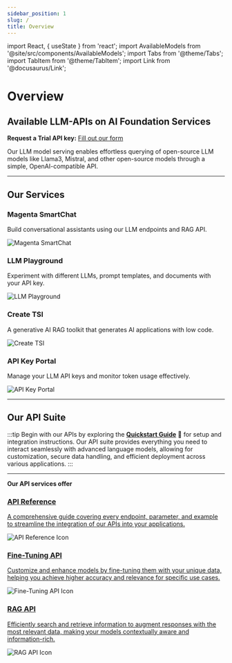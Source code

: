 ```yaml
---
sidebar_position: 1
slug: /
title: Overview
---
```


import React, { useState } from 'react';
import AvailableModels from '@site/src/components/AvailableModels';
import Tabs from '@theme/Tabs';
import TabItem from '@theme/TabItem';
import Link from '@docusaurus/Link';

# Overview

## Available LLM-APIs on AI Foundation Services

**Request a Trial API key:** [Fill out our form](https://docs.google.com/forms/d/e/1FAIpQLSdBDhCijYUIUeyJVTLzCy0rm55XgD2nG5supwtGRHXVfaX-fw/viewform)

Our LLM model serving enables effortless querying of open-source LLM models like Llama3, Mistral, and other open-source models through a simple, OpenAI-compatible API.

<AvailableModels />

---

## Our Services

<div style={{ display: 'flex', flexWrap: 'wrap', gap: '16px' }}>

  <div style={{ flex: '1 1 45%', position: 'relative', borderRadius: '8px', padding: '16px', backgroundColor: '#E6EAF0', color: '#333', textAlign: 'center', height: '200px', overflow: 'hidden' }}>
    <Link to="./introduction#magenta-smartchat" style={{ textDecoration: 'none', color: 'inherit', position: 'relative', zIndex: 1 }}>
      <h3>Magenta SmartChat</h3>
      <p>Build conversational assistants using our LLM endpoints and RAG API.</p>
    </Link>
    <img src="/img/smart-chat.png" alt="Magenta SmartChat" style={{ position: 'absolute', bottom: '10px', right: '10px', width: '120px', height: '120px', objectFit: 'cover', opacity: '0.3', transform: 'scale(1.2)', zIndex: 0 }} />
  </div>

  <div style={{ flex: '1 1 45%', position: 'relative', borderRadius: '8px', padding: '16px', backgroundColor: '#D8E2F1', color: '#333', textAlign: 'center', height: '200px', overflow: 'hidden' }}>
    <Link to="./introduction#llm-playground" style={{ textDecoration: 'none', color: 'inherit', position: 'relative', zIndex: 1 }}>
      <h3>LLM Playground</h3>
      <p>Experiment with different LLMs, prompt templates, and documents with your API key.</p>
    </Link>
    <img src="/img/playground.png" alt="LLM Playground" style={{ position: 'absolute', bottom: '10px', right: '10px', width: '120px', height: '120px', objectFit: 'cover', opacity: '0.3', transform: 'scale(1.2)', zIndex: 0 }} />
  </div>

  <div style={{ flex: '1 1 45%', position: 'relative', borderRadius: '8px', padding: '16px', backgroundColor: '#EFE7DD', color: '#333', textAlign: 'center', height: '200px', overflow: 'hidden' }}>
    <Link to="./introduction#create-tsi" style={{ textDecoration: 'none', color: 'inherit', position: 'relative', zIndex: 1 }}>
      <h3>Create TSI</h3>
      <p>A generative AI RAG toolkit that generates AI applications with low code.</p>
    </Link>
    <img src="/img/create-tsi.png" alt="Create TSI" style={{ position: 'absolute', bottom: '10px', right: '10px', width: '120px', height: '120px', objectFit: 'cover', opacity: '0.3', transform: 'scale(1.2)', zIndex: 0 }} />
  </div>

  <div style={{ flex: '1 1 45%', position: 'relative', borderRadius: '8px', padding: '16px', backgroundColor: '#F9E0DD', color: '#333', textAlign: 'center', height: '200px', overflow: 'hidden' }}>
    <Link to="./introduction#api-key-portal" style={{ textDecoration: 'none', color: 'inherit', position: 'relative', zIndex: 1 }}>
      <h3>API Key Portal</h3>
      <p>Manage your LLM API keys and monitor token usage effectively.</p>
    </Link>
    <img src="/img/api-portal.png" alt="API Key Portal" style={{ position: 'absolute', bottom: '10px', right: '10px', width: '120px', height: '120px', objectFit: 'cover', opacity: '0.3', transform: 'scale(1.2)', zIndex: 0 }} />
  </div>

</div>

---

## Our API Suite
:::tip
Begin with our APIs by exploring the [**Quickstart Guide**](./Quickstart.md) 🚀 for setup and integration instructions.
Our API suite provides everything you need to interact seamlessly with advanced language models, allowing for customization, secure data handling, and efficient deployment across various applications.
::: 

---

**Our API services offer** 

<Tabs>
  <TabItem label="API Reference" value="api-reference">
    <div style={{ display: 'flex', justifyContent: 'center', gap: '16px', maxWidth: '600px', margin: '0 auto' }}>
      <div style={{ flex: '1 1 45%', position: 'relative', borderRadius: '8px', padding: '16px', backgroundColor: '#faf8eb', color: '#333', textAlign: 'center', height: '200px', overflow: 'hidden' }}>
        <a href="/Model Serving/openai" style={{ textDecoration: 'none', color: 'inherit', position: 'relative', zIndex: 1 }}>
          <h3>API Reference</h3>
          <p>A comprehensive guide covering every endpoint, parameter, and example to streamline the integration of our APIs into your applications.</p>
        </a>
        <img src="/img/api.png" alt="API Reference Icon" style={{ position: 'absolute', bottom: '10px', right: '10px', width: '160px', height: '100px', objectFit: 'cover', opacity: '0.2', transform: 'scale(1.2)', zIndex: 0 }} />
      </div>
    </div>
  </TabItem>

  <TabItem label="Fine-Tuning API" value="fine-tune">
    <div style={{ display: 'flex', justifyContent: 'center', gap: '16px', maxWidth: '600px', margin: '0 auto' }}>
      <div style={{ flex: '1 1 45%', position: 'relative', borderRadius: '8px', padding: '16px', backgroundColor: '#D8E2F1', color: '#333', textAlign: 'center', height: '200px', overflow: 'hidden' }}>
        <a href="/Model Serving/finetune" style={{ textDecoration: 'none', color: 'inherit', position: 'relative', zIndex: 1 }}>
          <h3>Fine-Tuning API</h3>
          <p>Customize and enhance models by fine-tuning them with your unique data, helping you achieve higher accuracy and relevance for specific use cases.</p>
        </a>
        <img src="/img/artificial-intelligence-deep-learning-22108.png" alt="Fine-Tuning API Icon" style={{ position: 'absolute', bottom: '10px', right: '10px', width: '120px', height: '120px', objectFit: 'cover', opacity: '0.2', transform: 'scale(1.2)', zIndex: 0 }} />
      </div>
    </div>
  </TabItem>

  <TabItem label="RAG API" value="rag">
    <div style={{ display: 'flex', justifyContent: 'center', gap: '16px', maxWidth: '600px', margin: '0 auto' }}>
      <div style={{ flex: '1 1 45%', position: 'relative', borderRadius: '8px', padding: '16px', backgroundColor: '#EFE7DD', color: '#333', textAlign: 'center', height: '200px', overflow: 'hidden' }}>
        <a href="/RAG%20API%20Reference" style={{ textDecoration: 'none', color: 'inherit', position: 'relative', zIndex: 1 }}>
          <h3>RAG API</h3>
          <p>Efficiently search and retrieve information to augment responses with the most relevant data, making your models contextually aware and information-rich.</p>
        </a>
        <img src="/img/RAG_image.png" alt="RAG API Icon" style={{ position: 'absolute', bottom: '10px', right: '10px', width: '120px', height: '120px', objectFit: 'cover', opacity: '0.2', transform: 'scale(1.2)', zIndex: 0 }} />
      </div>
    </div>
  </TabItem>
</Tabs>
